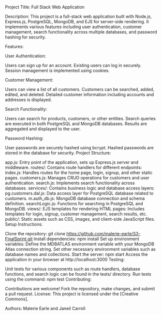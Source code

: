Project Title: Full Stack Web Application

Description: This project is a full-stack web application built with Node.js, Express.js, PostgreSQL, MongoDB, and EJS for server-side rendering. It implements various features including user authentication, customer management, search functionality across multiple databases, and password hashing for security.

Features:

User Authentication:

Users can sign up for an account.
Existing users can log in securely.
Session management is implemented using cookies.

Customer Management:

Users can view a list of all customers.
Customers can be searched, added, edited, and deleted.
Detailed customer information including accounts and addresses is displayed.

Search Functionality:

Users can search for products, customers, or other entities.
Search queries are executed in both PostgreSQL and MongoDB databases.
Results are aggregated and displayed to the user.

Password Hashing:

User passwords are securely hashed using bcrypt.
Hashed passwords are stored in the database for security.
Project Structure:

app.js: Entry point of the application, sets up Express.js server and middleware.
routes/: Contains route handlers for different endpoints:
index.js: Handles routes for the home page, login, signup, and other static pages.
customers.js: Manages CRUD operations for customers and user authentication.
search.js: Implements search functionality across databases.
services/: Contains business logic and database access layers:
pg.customers.dal.js: Data access layer for PostgreSQL database related to customers.
m.auth_db.js: MongoDB database connection and schema definition.
searchLogic.js: Functions for searching in PostgreSQL and MongoDB.
views/: EJS templates for rendering HTML pages:
Includes templates for login, signup, customer management, search results, etc.
public/: Static assets such as CSS, images, and client-side JavaScript files.
Setup Instructions:

Clone the repository: git clone <https://github.com/malerie-earle/S3-FinalSprint.git>
Install dependencies: npm install
Set up environment variables:
Define the MDBATLAS environment variable with your MongoDB Atlas connection string.
Set other necessary environment variables such as database names and collections.
Start the server: npm start
Access the application in your browser at http://localhost:3000
Testing:

Unit tests for various components such as route handlers, database functions, and search logic can be found in the tests/ directory.
Run tests using the command: npm test
Contributing:

Contributions are welcome! Fork the repository, make changes, and submit a pull request.
License: This project is licensed under the [Creative Commons].

Authors: Malerie Earle and Janeil Carroll